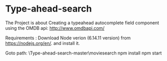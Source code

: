 # Type-ahead-search

The Project is about Creating a typeahead autocomplete field component using the OMDB api: http://www.omdbapi.com/ 

Requirements : Download Node verion (6.14.11 version) from https://nodejs.org/en/. and install  it.

Goto path: \Type-ahead-search-master\moviesearch
npm install
npm start
